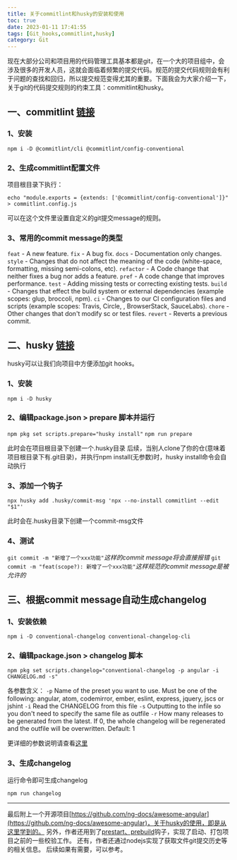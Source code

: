 ```yaml
---
title: 关于commitlint和husky的安装和使用
toc: true
date: 2023-01-11 17:41:55
tags: [Git_hooks,commitlint,husky]
category: Git
---
```


现在大部分公司和项目用的代码管理工具基本都是git，在一个大的项目组中，会涉及很多的开发人员，这就会面临着频繁的提交代码。规范的提交代码规则会有利于问题的查找和回归，所以提交规范变得尤其的重要。下面我会为大家介绍一下，关于git的代码提交规则的约束工具：commitlint和husky。
<!--more-->

## 一、commitlint [链接](https://commitlint.js.org/)
### 1、安装

`npm i -D @commitlint/cli @commitlint/config-conventional`

### 2、生成commitlint配置文件

项目根目录下执行：

`echo "module.exports = {extends: ['@commitlint/config-conventional']}" > commitlint.config.js`

可以在这个文件里设置自定义的git提交message的规则。

### 3、常用的commit message的类型

`feat` - A new feature.
`fix` - A bug fix.
`docs` - Documentation only changes.
`style` - Changes that do not affect the meaning of the code (white-space, formatting, missing semi-colons, etc).
`refactor` - A Code change that neither fixes a bug nor adds a feature.
`pref` - A code change that improves performance.
`test` - Adding missing tests or correcting existing tests.
`build` - Changes that effect the build system or external dependencies (example scopes: glup, broccoli, npm).
`ci` - Changes to our CI configuration files and scripts (example scopes: Travis, Circle, , BrowserStack, SauceLabs).
`chore` - Other changes that don't modify sc or test files.
`revert` - Reverts a previous commit.

## 二、husky [链接](https://typicode.github.io/husky)
husky可以让我们向项目中方便添加git hooks。

### 1、安装

`npm i -D husky`

### 2、编辑package.json > prepare 脚本并运行

`npm pkg set scripts.prepare="husky install"`
`npm run prepare`

此时会在项目根目录下创建一个.husky目录
后续，当别人clone了你的仓(意味着项目根目录下有.git目录)，并执行npm install(无参数)时，husky install命令会自动执行

### 3、添加一个钩子

`npx husky add .husky/commit-msg 'npx --no-install commitlint --edit "$1"'`

此时会在.husky目录下创建一个commit-msg文件

### 4、测试

`git commit -m "新增了一个xxx功能"`*这样的commit message将会直接报错*
`git commit -m "feat(scope?): 新增了一个xxx功能"`*这样规范的commit message是被允许的*

## 三、根据commit message自动生成changelog
### 1、安装依赖

`npm i -D conventional-changelog conventional-changelog-cli`

### 2、编辑package.json > changelog 脚本

`npm pkg set scripts.changelog="conventional-changelog -p angular -i CHANGELOG.md -s"`

各参数含义：
`-p` Name of the preset you want to use. Must be one of the following: angular, atom, codemirror, ember, eslint, express, jquery, jscs or jshint
`-i` Read the CHANGELOG from this file
`-s` Outputting to the infile so you don't need to specify the same file as outfile
`-r` How many releases to be generated from the latest. If 0, the whole changelog will be regenerated and the outfile will be overwritten. Default: 1

更详细的参数说明请查看[这里](https://zhuanlan.zhihu.com/p/392303778/)

### 3、生成changelog

运行命令即可生成changelog

`npm run changelog`

---
最后附上一个开源项目[https://github.com/ng-docs/awesome-angular](https://github.com/ng-docs/awesome-angular)，关于husky的使用，即是从这里学到的。
另外，作者还用到了[prestart、prebuild](https://blog.csdn.net/duansamve/article/details/122644111)钩子，实现了启动、打包项目之前的一些校验工作。
还有，作者还通过nodejs实现了获取文件git提交历史等的相关信息。
后续如果有需要，可以参考。